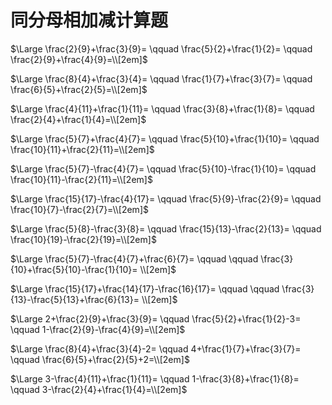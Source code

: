 # 同分母相加减计算题

$\Large \frac{2}{9}+\frac{3}{9}= \qquad \frac{5}{2}+\frac{1}{2}= \qquad \frac{2}{9}+\frac{4}{9}=\\[2em]$

$\Large \frac{8}{4}+\frac{3}{4}= \qquad \frac{1}{7}+\frac{3}{7}= \qquad \frac{6}{5}+\frac{2}{5}=\\[2em]$

$\Large \frac{4}{11}+\frac{1}{11}= \qquad \frac{3}{8}+\frac{1}{8}= \qquad \frac{2}{4}+\frac{1}{4}=\\[2em]$

$\Large \frac{5}{7}+\frac{4}{7}= \qquad \frac{5}{10}+\frac{1}{10}= \qquad \frac{10}{11}+\frac{2}{11}=\\[2em]$

$\Large \frac{5}{7}-\frac{4}{7}= \qquad \frac{5}{10}-\frac{1}{10}= \qquad \frac{10}{11}-\frac{2}{11}=\\[2em]$

$\Large \frac{15}{17}-\frac{4}{17}= \qquad \frac{5}{9}-\frac{2}{9}= \qquad \frac{10}{7}-\frac{2}{7}=\\[2em]$

$\Large \frac{5}{8}-\frac{3}{8}= \qquad \frac{15}{13}-\frac{2}{13}= \qquad \frac{10}{19}-\frac{2}{19}=\\[2em]$

$\Large \frac{5}{7}-\frac{4}{7}+\frac{6}{7}= \qquad \qquad \frac{3}{10}+\frac{5}{10}-\frac{1}{10}= \\[2em]$

$\Large \frac{15}{17}+\frac{14}{17}-\frac{16}{17}= \qquad \qquad \frac{3}{13}-\frac{5}{13}+\frac{6}{13}= \\[2em]$

$\Large 2+\frac{2}{9}+\frac{3}{9}= \qquad \frac{5}{2}+\frac{1}{2}-3= \qquad 1-\frac{2}{9}-\frac{4}{9}=\\[2em]$

$\Large \frac{8}{4}+\frac{3}{4}-2= \qquad 4+\frac{1}{7}+\frac{3}{7}= \qquad \frac{6}{5}+\frac{2}{5}+2=\\[2em]$

$\Large 3-\frac{4}{11}+\frac{1}{11}= \qquad 1-\frac{3}{8}+\frac{1}{8}= \qquad 3-\frac{2}{4}+\frac{1}{4}=\\[2em]$